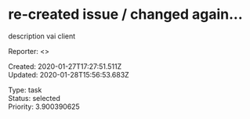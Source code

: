 # re-created issue / changed again...

description vai client

Reporter:  <>

Created: 2020-01-27T17:27:51.511Z  
Updated: 2020-01-28T15:56:53.683Z

Type: task  
Status: selected  
Priority: 3.900390625
